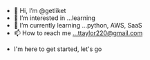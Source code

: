 - 👋 Hi, I’m @getliket
- 👀 I’m interested in ...learning
- 🌱 I’m currently learning ...python, AWS, SaaS
- 📫 How to reach me ...ttaylor220@gmail.com

<!---
getliket/getliket is a ✨ special ✨ repository because its `README.md` (this file) appears on your GitHub profile.
You can click the Preview link to take a look at your changes.
--->
- I'm here to get started, let's go
